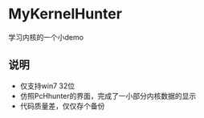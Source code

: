 # MyKernelHunter
学习内核的一个小demo



## 说明

* 仅支持win7 32位
* 仿照PcHhunter的界面，完成了一小部分内核数据的显示
* 代码质量差，仅仅存个备份